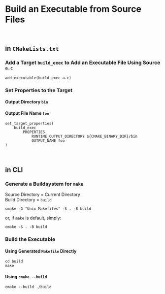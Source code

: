 # Build an Executable from Source Files

<br>

## in `CMakeLists.txt`

### Add a Target `build_exec` to Add an Executable File Using Source `a.c`

```
add_executable(build_exec a.c)
```

### Set Properties to the Target
#### Output Directory `bin`
#### Output File Name `foo`
```
set_target_properties(
    build_exec
        PROPERTIES
            RUNTIME_OUTPUT_DIRECTORY ${CMAKE_BINARY_DIR}/bin
            OUTPUT_NAME foo
)
```

<br>

## in CLI

### Generate a Buildsystem for `make`

Source Directory = Current Directory
<br>
Build Directory = `build`
```
cmake -G "Unix Makefiles" -S . -B build
```

or, if `make` is default, simply:

```
cmake -S . -B build
```

### Build the Executable
#### Using Generated `Makefile` Directly
```
cd build
make
```
#### Using `cmake --build`
```
cmake --build ./build
```

